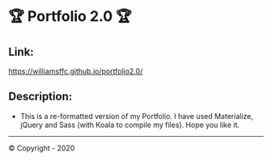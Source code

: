 # 🏆 Portfolio 2.0 🏆

## **Link:**
https://williamsffc.github.io/portfolio2.0/

## **Description:**
* This is a re-formatted version of my Portfolio. I have used Materialize, jQuery and Sass (with Koala to compile my files). Hope you like it. 

-------------
© Copyright - 2020